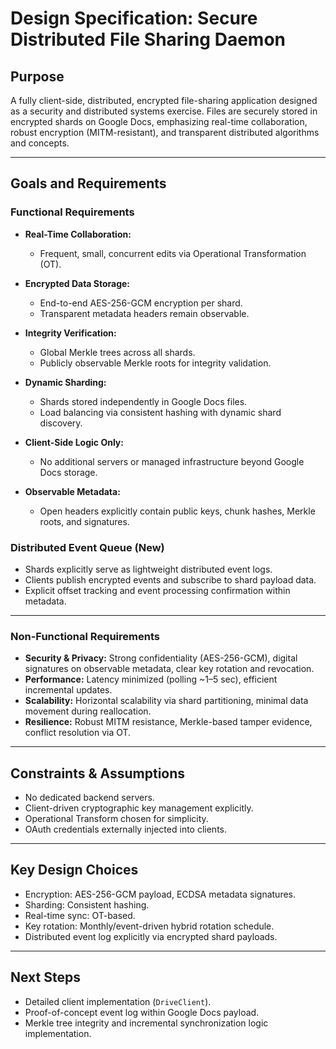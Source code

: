 # Design Specification: Secure Distributed File Sharing Daemon

## Purpose
A fully client-side, distributed, encrypted file-sharing application designed as a security and distributed systems exercise. Files are securely stored in encrypted shards on Google Docs, emphasizing real-time collaboration, robust encryption (MITM-resistant), and transparent distributed algorithms and concepts.

---

## Goals and Requirements

### Functional Requirements
- **Real-Time Collaboration:** 
  - Frequent, small, concurrent edits via Operational Transformation (OT).

- **Encrypted Data Storage:** 
  - End-to-end AES-256-GCM encryption per shard.
  - Transparent metadata headers remain observable.

- **Integrity Verification:** 
  - Global Merkle trees across all shards.
  - Publicly observable Merkle roots for integrity validation.

- **Dynamic Sharding:** 
  - Shards stored independently in Google Docs files.
  - Load balancing via consistent hashing with dynamic shard discovery.

- **Client-Side Logic Only:** 
  - No additional servers or managed infrastructure beyond Google Docs storage.

- **Observable Metadata:** 
  - Open headers explicitly contain public keys, chunk hashes, Merkle roots, and signatures.

### **Distributed Event Queue (New)**
- Shards explicitly serve as lightweight distributed event logs.
- Clients publish encrypted events and subscribe to shard payload data.
- Explicit offset tracking and event processing confirmation within metadata.

---

### Non-Functional Requirements
- **Security & Privacy:** Strong confidentiality (AES-256-GCM), digital signatures on observable metadata, clear key rotation and revocation.
- **Performance:** Latency minimized (polling ~1–5 sec), efficient incremental updates.
- **Scalability:** Horizontal scalability via shard partitioning, minimal data movement during reallocation.
- **Resilience:** Robust MITM resistance, Merkle-based tamper evidence, conflict resolution via OT.

---

## Constraints & Assumptions
- No dedicated backend servers.
- Client-driven cryptographic key management explicitly.
- Operational Transform chosen for simplicity.
- OAuth credentials externally injected into clients.

---

## Key Design Choices
- Encryption: AES-256-GCM payload, ECDSA metadata signatures.
- Sharding: Consistent hashing.
- Real-time sync: OT-based.
- Key rotation: Monthly/event-driven hybrid rotation schedule.
- Distributed event log explicitly via encrypted shard payloads.

---

## Next Steps
- Detailed client implementation (`DriveClient`).
- Proof-of-concept event log within Google Docs payload.
- Merkle tree integrity and incremental synchronization logic implementation.
